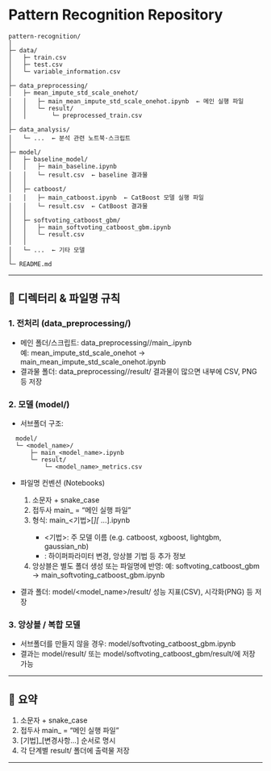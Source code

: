 # Pattern Recognition Repository
```
pattern-recognition/
│
├─ data/
│   ├─ train.csv
│   ├─ test.csv
│   └─ variable_information.csv
│
├─ data_preprocessing/
│   ├─ mean_impute_std_scale_onehot/
│   │   ├─ main_mean_impute_std_scale_onehot.ipynb  ← 메인 실행 파일
│   │   └─ result/
│   │       └─ preprocessed_train.csv
│
├─ data_analysis/
│   └─ ...  ← 분석 관련 노트북·스크립트
│
├─ model/
│   ├─ baseline_model/
│   │   ├─ main_baseline.ipynb
│   │   └─ result.csv  ← baseline 결과물
│   │
│   ├─ catboost/
│   │   ├─ main_catboost.ipynb  ← CatBoost 모델 실행 파일
│   │   └─ result.csv  ← CatBoost 결과물
│   │
│   ├─ softvoting_catboost_gbm/
│   │   ├─ main_softvoting_catboost_gbm.ipynb
│   │   └─ result.csv
│   │
│   └─ ...  ← 기타 모델
│
└─ README.md
```
---

## 📁 디렉터리 & 파일명 규칙

### 1. 전처리 (data_preprocessing/)
- 메인 폴더/스크립트:
  data_preprocessing/<description>/main_<description>.ipynb  
  예: mean_impute_std_scale_onehot → main_mean_impute_std_scale_onehot.ipynb
- 결과물 폴더:
  data_preprocessing/<description>/result/
  결과물이 많으면 내부에 CSV, PNG 등 저장

### 2. 모델 (model/)
- 서브폴더 구조:
```
  model/
  └─ <model_name>/
      ├─ main_<model_name>.ipynb
      └─ result/
          └─ <model_name>_metrics.csv
```
- 파일명 컨벤션 (Notebooks)
  1. 소문자 + snake_case  
  2. 접두사 main_ = “메인 실행 파일”  
  3. 형식:
     main_<기법>[_<mod1>][_ <mod2>...].ipynb
     - <기법>: 주 모델 이름 (e.g. catboost, xgboost, lightgbm, gaussian_nb)
     - <mod>: 하이퍼파라미터 변경, 앙상블 기법 등 추가 정보
  4. 앙상블은 별도 폴더 생성 또는 파일명에 반영:
     예: softvoting_catboost_gbm → main_softvoting_catboost_gbm.ipynb

- 결과 폴더:
  model/<model_name>/result/
  성능 지표(CSV), 시각화(PNG) 등 저장

### 3. 앙상블 / 복합 모델
- 서브폴더를 만들지 않을 경우:
  model/softvoting_catboost_gbm.ipynb
- 결과는 model/result/ 또는 model/softvoting_catboost_gbm/result/에 저장 가능

---

## 📝 요약
1. 소문자 + snake_case  
2. 접두사 main_ = “메인 실행 파일”  
3. [기법]_[변경사항...] 순서로 명시  
4. 각 단계별 result/ 폴더에 출력물 저장

---
